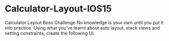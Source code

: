 # Calculator-Layout-IOS15
Calculator Layout Boss Challenge No knowledge is your own until you put it into practice. Using what you've learnt about auto layout, stack views and setting constraints, create the following UI.
